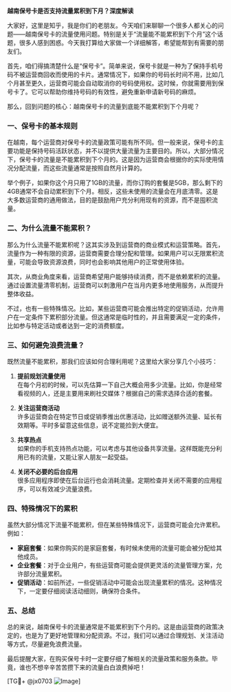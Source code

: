 **越南保号卡是否支持流量累积到下月？深度解读**

大家好，这里是知乎，我是你们的老朋友。今天咱们来聊聊一个很多人都关心的问题——越南保号卡的流量使用问题。特别是关于“流量能不能累积到下个月”这个话题，很多人感到困惑。今天我打算给大家做一个详细解答，希望能帮到有需要的朋友们。

首先，咱们得搞清楚什么是“保号卡”。简单来说，保号卡就是一种为了保持手机号码不被运营商回收而使用的卡片。通常情况下，如果你的号码长时间不用，比如几个月甚至更久，运营商可能会自动取消你的号码使用权。这时候，你就需要用到保号卡了。它可以帮助你维持号码的有效性，避免重新申请新号码的麻烦。

那么，回到问题的核心：越南保号卡的流量到底能不能累积到下个月呢？

### 一、保号卡的基本规则

在越南，每个运营商对保号卡的流量政策可能有所不同。但一般来说，保号卡的主要功能是保持号码活跃状态，并不以提供大量流量为主要目的。所以，大部分情况下，保号卡的流量是不能累积到下个月的。这是因为运营商会根据你的实际使用情况分配流量，而这些流量通常是按照自然月计算的。

举个例子，如果你这个月只用了1GB的流量，而你订购的套餐是5GB，那么剩下的4GB通常不会自动累积到下个月。相反，这些未使用的流量会在月底清零。这是大多数运营商的通用做法，目的是鼓励用户充分利用现有的资源，而不是囤积流量。

### 二、为什么流量不能累积？

那么为什么流量不能累积呢？这其实涉及到运营商的商业模式和运营策略。首先，流量作为一种有限的资源，运营商需要合理分配和管理。如果用户可以无限累积流量，可能会导致资源浪费，同时也会影响其他用户的正常使用体验。

其次，从商业角度来看，运营商希望用户能够持续消费，而不是依赖累积的流量。通过设置流量清零机制，运营商可以刺激用户在当月内更多地使用服务，从而提升整体收益。

不过，也有一些特殊情况。比如，某些运营商可能会推出特定的促销活动，允许用户在一定条件下累积部分流量。但这通常是临时性的，并且需要满足一定的条件，比如参与特定活动或者达到一定的消费额度。

### 三、如何避免浪费流量？

既然流量不能累积，那我们应该如何合理利用呢？这里给大家分享几个小技巧：

1. **提前规划流量使用**  
   在每个月初的时候，可以先估算一下自己大概会用多少流量。比如，你是经常看视频的人，还是主要用来刷社交媒体？根据自己的需求选择合适的套餐。

2. **关注运营商活动**  
   许多运营商会在特定节日或促销季推出优惠活动，比如赠送额外流量、延长有效期等。平时多留意这些信息，说不定能捡到大便宜。

3. **共享热点**  
   如果你的手机支持热点功能，可以考虑与其他设备共享流量。这样既能充分利用已有的流量，又能让家人朋友一起受益。

4. **关闭不必要的后台应用**  
   很多应用程序即使在后台运行也会消耗流量。定期检查并关闭不需要的应用程序，可以有效减少流量浪费。

### 四、特殊情况下的累积

虽然大部分情况下流量不能累积，但在某些特殊情况下，运营商可能会允许累积。例如：

- **家庭套餐**：如果你购买的是家庭套餐，有时候未使用的流量可能会被分配给其他成员。
- **企业套餐**：对于企业用户，有些运营商可能会提供更灵活的流量管理方案，允许部分流量累积。
- **促销活动**：如前所述，一些促销活动中可能会出现流量累积的情况。这种情况下，一定要仔细阅读活动细则，确保符合条件。

### 五、总结

总的来说，越南保号卡的流量通常是不能累积到下个月的。这是由运营商的政策决定的，也是为了更好地管理和分配资源。不过，我们可以通过合理规划、关注活动等方式，尽量避免浪费流量。

最后提醒大家，在购买保号卡时一定要仔细了解相关的流量政策和服务条款。毕竟，谁也不想辛辛苦苦攒下来的流量白白浪费掉吧！

[TG💪+ @jx0703 ![Image](https://github.com/user-attachments/assets/dbca1d08-cadb-493c-b0ec-ad6f7a83f270)]